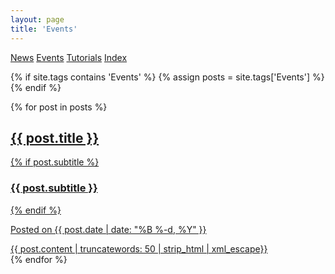 ```yaml
---
layout: page
title: 'Events'
---
```


<div class="list-filters">
  <a href="/posts" class="list-filter">News</a>
  <a href="/events" class="list-filter filter-selected">Events</a>
  <a href="/tutorials" class="list-filter">Tutorials</a>
  <a href="/tags" class="list-filter">Index</a>
</div>

{% if site.tags contains 'Events' %}
{% assign posts = site.tags['Events'] %}
{% endif %}
<div class="posts-list">
    {% for post in posts %}
    <article>
        <a class="post-preview" href="{{ post.url | prepend: site.baseurl }}">
            <h2 class="post-title">{{ post.title }}</h2>
            {% if post.subtitle %}
            <h3 class="post-subtitle">
            {{ post.subtitle }}
            </h3>
            {% endif %}
        <p class="post-meta">
            Posted on {{ post.date | date: "%B %-d, %Y" }}
        </p>
        <div class="post-entry">
            {{ post.content | truncatewords: 50 | strip_html | xml_escape}}
        </div>
        </a>  
    </article>
    {% endfor %}
</div>
